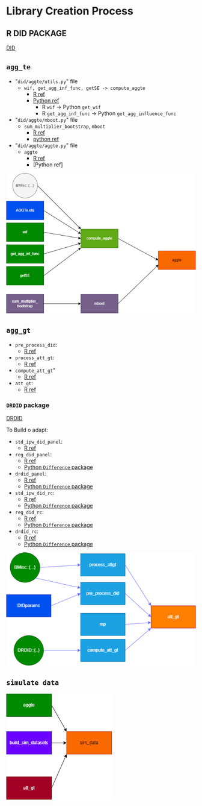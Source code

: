 # Library Creation Process

## R DID PACKAGE

[DID](https://github.com/bcallaway11/did/blob/master/R/DIDparams.R)

## `agg_te`

- "`did/aggte/utils.py`" file
  - `wif, get_agg_inf_func, getSE -> compute_aggte`
    - [R ref](https://github.com/bcallaway11/did/blob/master/R/compute.aggte.R)
    - [Python ref](https://github.com/bernardodionisi/differences/blob/2b6acc94cd37105893ba9dc1f9a48e37fb916c4f/differences/attgt/aggregate.py#L258)
      - R `wif` -> Python `get_wif`
      - R `get_agg_inf_func` -> Python `get_agg_influence_func`
- "`did/aggte/mboot.py`" file
  - `sum_multiplier_bootstrap`, `mboot`
    - [R ref](https://github.com/bcallaway11/did/blob/master/R/mboot.R)
    - [python ref](https://github.com/bernardodionisi/differences/blob/2b6acc94cd37105893ba9dc1f9a48e37fb916c4f/differences/attgt/mboot.py#L15)
- "`did/aggte/aggte.py`" file
  - `aggte`
    - [R ref](https://github.com/bcallaway11/did/blob/master/R/aggte.R)
    - [Python ref]

![](did/aggte/aggte.png)

## `agg_gt`

- `pre_process_did`:
  - [R ref](https://github.com/bcallaway11/did/blob/master/R/pre_process_did.R)
- `process_att_gt`:
  - [R ref](https://github.com/bcallaway11/did/blob/master/R/process_attgt.R)
- `compute_att_gt`"
  - [R ref](https://github.com/bcallaway11/did/blob/master/R/compute.att_gt.R)
- `att_gt`:
  - [R ref](https://github.com/bcallaway11/did/blob/master/R/att_gt.R)

### `DRDID` package

[DRDID](https://github.com/pedrohcgs/DRDID/tree/master)

To Build o adapt:

- `std_ipw_did_panel`:
  - [R ref](https://github.com/pedrohcgs/DRDID/blob/master/R/std_ipw_did_rc.R)
- `reg_did_panel`:
  - [R ref](https://github.com/pedrohcgs/DRDID/blob/master/R/reg_did_panel.R)
  - [Python `Difference` package](https://github.com/bernardodionisi/differences/blob/main/differences/did/did_cal.py)
- `drdid_panel`:
  - [R ref](https://github.com/pedrohcgs/DRDID/blob/master/R/drdid_panel.R)
  - [Python `Difference` package](https://github.com/bernardodionisi/differences/blob/main/differences/did/did_cal.py)
- `std_ipw_did_rc`:
  - [R ref](https://github.com/pedrohcgs/DRDID/blob/master/R/std_ipw_did_rc.R)
  - [Python `Difference` package](https://github.com/bernardodionisi/differences/blob/main/differences/did/did_cal.py)
- `reg_did_rc`:
  - [R ref](https://github.com/pedrohcgs/DRDID/blob/master/R/reg_did_rc.R)
  - [Python `Difference` package](https://github.com/bernardodionisi/differences/blob/main/differences/did/did_cal.py)
- `drdid_rc`:
  - [R ref](https://github.com/pedrohcgs/DRDID/blob/master/R/drdid.R)
  - [Python `Difference` package](https://github.com/bernardodionisi/differences/blob/main/differences/did/did_cal.py)

![](did/att_gt/att_gt.png)

## `simulate data`

![](did/sim_data/sim.png)
